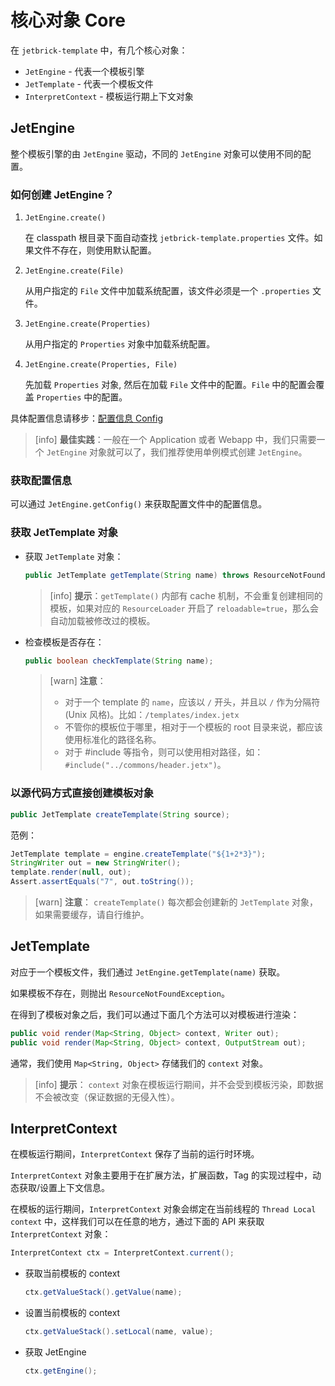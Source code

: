 核心对象 Core
================

在 `jetbrick-template` 中，有几个核心对象：

* `JetEngine` - 代表一个模板引擎
* `JetTemplate` - 代表一个模板文件
* `InterpretContext` - 模板运行期上下文对象


JetEngine
-------------

整个模板引擎的由 `JetEngine` 驱动，不同的 `JetEngine` 对象可以使用不同的配置。

### 如何创建 JetEngine？

1. `JetEngine.create()`
	
    在 classpath 根目录下面自动查找 `jetbrick-template.properties` 文件。如果文件不存在，则使用默认配置。

2. `JetEngine.create(File)`
	
    从用户指定的 `File` 文件中加载系统配置，该文件必须是一个 `.properties` 文件。

3. `JetEngine.create(Properties)`
	
    从用户指定的 `Properties` 对象中加载系统配置。

4. `JetEngine.create(Properties, File)`
	
    先加载 `Properties` 对象, 然后在加载 `File` 文件中的配置。`File` 中的配置会覆盖 `Properties` 中的配置。 


具体配置信息请移步：[配置信息 Config](config.html)

> [info] **最佳实践**：一般在一个 Application 或者 Webapp 中，我们只需要一个 `JetEngine` 对象就可以了，我们推荐使用单例模式创建 `JetEngine`。


### 获取配置信息

可以通过 `JetEngine.getConfig()` 来获取配置文件中的配置信息。


### 获取 JetTemplate 对象


* 获取 `JetTemplate` 对象：

    ```java
    public JetTemplate getTemplate(String name) throws ResourceNotFoundException;
    ```

    > [info] **提示**：`getTemplate()` 内部有 cache 机制，不会重复创建相同的模板，如果对应的 `ResourceLoader` 开启了 `reloadable=true`，那么会自动加载被修改过的模板。


* 检查模板是否存在：

    ```java
    public boolean checkTemplate(String name);
    ```

    > [warn] **注意**：
    >
    > * 对于一个 template 的 `name`，应该以 `/` 开头，并且以 `/` 作为分隔符 (Unix 风格)。比如：`/templates/index.jetx`
    > * 不管你的模板位于哪里，相对于一个模板的 root 目录来说，都应该使用标准化的路径名称。
    > * 对于 #include 等指令，则可以使用相对路径，如： `#include("../commons/header.jetx")`。



### 以源代码方式直接创建模板对象

```java
public JetTemplate createTemplate(String source);
```

范例：

```java
JetTemplate template = engine.createTemplate("${1+2*3}");
StringWriter out = new StringWriter();
template.render(null, out);
Assert.assertEquals("7", out.toString());
```

> [warn] **注意**： `createTemplate()` 每次都会创建新的 `JetTemplate` 对象，如果需要缓存，请自行维护。



JetTemplate
-----------------

对应于一个模板文件，我们通过 `JetEngine.getTemplate(name)` 获取。

如果模板不存在，则抛出 `ResourceNotFoundException`。

在得到了模板对象之后，我们可以通过下面几个方法可以对模板进行渲染：

```java
public void render(Map<String, Object> context, Writer out);
public void render(Map<String, Object> context, OutputStream out);
```

通常，我们使用 `Map<String, Object>` 存储我们的 `context` 对象。

> [info] **提示**： `context` 对象在模板运行期间，并不会受到模板污染，即数据不会被改变（保证数据的无侵入性）。


InterpretContext
-----------------------

在模板运行期间，`InterpretContext` 保存了当前的运行时环境。

`InterpretContext` 对象主要用于在扩展方法，扩展函数，Tag 的实现过程中，动态获取/设置上下文信息。


在模板的运行期间，`InterpretContext` 对象会绑定在当前线程的 `Thread Local context` 中，这样我们可以在任意的地方，通过下面的 API 来获取 `InterpretContext` 对象：

```java
InterpretContext ctx = InterpretContext.current();
```

* 获取当前模板的 context

    ```java
    ctx.getValueStack().getValue(name);
    ```

* 设置当前模板的 context

    ```java
    ctx.getValueStack().setLocal(name, value);
    ```

* 获取 JetEngine

    ```java
    ctx.getEngine();
    ```

